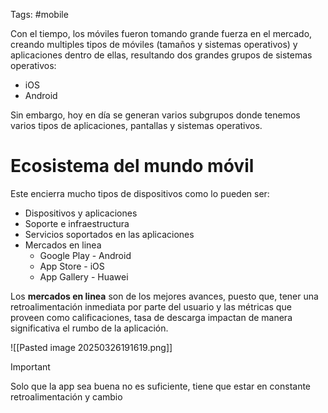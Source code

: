 Tags: #mobile 

Con el tiempo, los móviles fueron tomando grande fuerza en el mercado, creando multiples tipos de móviles (tamaños y sistemas operativos) y aplicaciones dentro de ellas, resultando dos grandes grupos de sistemas operativos:

- iOS
- Android

Sin embargo, hoy en día se generan varios subgrupos donde tenemos varios tipos de aplicaciones, pantallas y sistemas operativos.
# Ecosistema del mundo móvil
Este encierra mucho tipos de dispositivos como lo pueden ser:

- Dispositivos y aplicaciones
- Soporte e infraestructura
- Servicios soportados en las aplicaciones
- Mercados en linea
	- Google Play - Android
	- App Store - iOS
	- App Gallery - Huawei

Los **mercados en linea** son de los mejores avances, puesto que, tener una retroalimentación inmediata por parte del usuario y las métricas que proveen como calificaciones, tasa de descarga impactan de manera significativa el rumbo de la aplicación.

![[Pasted image 20250326191619.png]]

>[!IMPORTANT]
>Solo que la app sea buena no es suficiente, tiene que estar en constante retroalimentación y cambio
